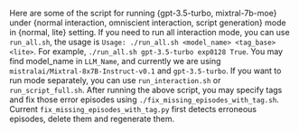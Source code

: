 Here are some of the script for running {gpt-3.5-turbo, mixtral-7b-moe} under {normal interaction, omniscient interaction, script generation} mode in {normal, lite} setting.
If you need to run all interaction mode, you can use `run_all.sh`, the usage is `Usage: ./run_all.sh <model_name> <tag_base> <lite>`. For example, `./run_all.sh gpt-3.5-turbo exp0128 True`. You may find model_name in `LLM_Name`, and currently we are using `mistralai/Mixtral-8x7B-Instruct-v0.1` and `gpt-3.5-turbo`.
If you want to run mode separately, you can use `run_interaction.sh` or `run_script_full.sh`.
After running the above script, you may specify tags and fix those error episodes using `./fix_missing_episodes_with_tag.sh`.
Current `fix_missing_episodes_with_tag.py` first detects erroneous episodes, delete them and regenerate them.
